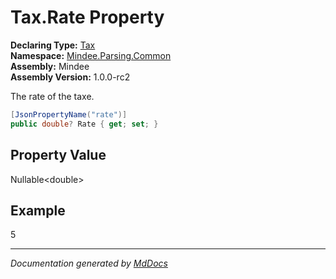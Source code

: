 ﻿<!--  
  <auto-generated>   
    The contents of this file were generated by a tool.  
    Changes to this file may be list if the file is regenerated  
  </auto-generated>   
-->

# Tax.Rate Property

**Declaring Type:** [Tax](../index.md)  
**Namespace:** [Mindee.Parsing.Common](../../index.md)  
**Assembly:** Mindee  
**Assembly Version:** 1.0.0\-rc2

The rate of the taxe.

```csharp
[JsonPropertyName("rate")]
public double? Rate { get; set; }
```

## Property Value

Nullable\<double\>

## Example

5

___

*Documentation generated by [MdDocs](https://github.com/ap0llo/mddocs)*
